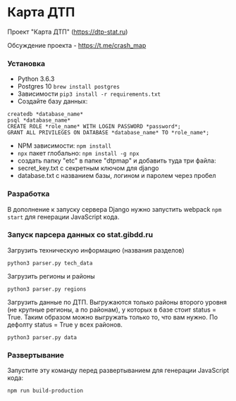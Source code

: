 # Карта ДТП
Проект "Карта ДТП" (https://dtp-stat.ru) 

Обсуждение проекта - https://t.me/crash_map

### Установка
- Python 3.6.3
- Postgres 10  `brew install postgres`
- Зависимости `pip3 install -r requirements.txt`
- Создайте базу данных: 

```
createdb *database_name*
psql *database_name*
CREATE ROLE *role_name* WITH LOGIN PASSWORD *password*;
GRANT ALL PRIVILEGES ON DATABASE *database_name* TO *role_name*;
```

-  NPM зависимости: `npm install`
- `npx` пакет глобально: `npm install -g npx`
- создать папку "etc" в папке "dtpmap" и добавить туда три файла:
- secret_key.txt с секретным ключом для django
- database.txt с названием базы, логином и паролем через пробел

### Разработка
В дополнение к запуску сервера Django нужно запустить webpack `npm start` 
для генерации JavaScript кода.

### Запуск парсера данных со stat.gibdd.ru
Загрузить техническую информацию (названия разделов)
```
python3 parser.py tech_data
```

Загрузить регионы и районы
```
python3 parser.py regions
```

Загрузить данные по ДТП. Выгружаются только районы второго уровня (не крупные регионы, а по районам), у которых в базе стоит status = True. Таким образом можно выгружать только то, что вам нужно. По дефолту status = True у всех районов. 
```
python3 parser.py data
```

### Развертывание
Запустите эту команду перед развертыванием для генерации JavaScript кода:
```
npm run build-production
```
